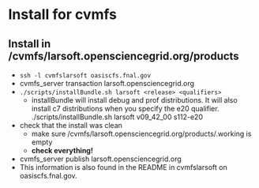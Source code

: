 # Install for cvmfs



## Install in /cvmfs/larsoft.opensciencegrid.org/products

-   `ssh -l cvmfslarsoft oasiscfs.fnal.gov`
-   cvmfs_server transaction larsoft.opensciencegrid.org
-   `./scripts/installBundle.sh larsoft <release> <qualifiers>`
    -   installBundle will install debug and prof distributions. It will also install c7 distributions when you specify the e20 qualifier.
            ./scripts/installBundle.sh larsoft v09_42_00 s112-e20
-   check that the install was clean
    -   make sure /cvmfs/larsoft.opensciencegrid.org/products/.working is empty
    -   **check everything!**
-   cvmfs_server publish larsoft.opensciencegrid.org
-   This information is also found in the README in cvmfslarsoft on oasiscfs.fnal.gov.
